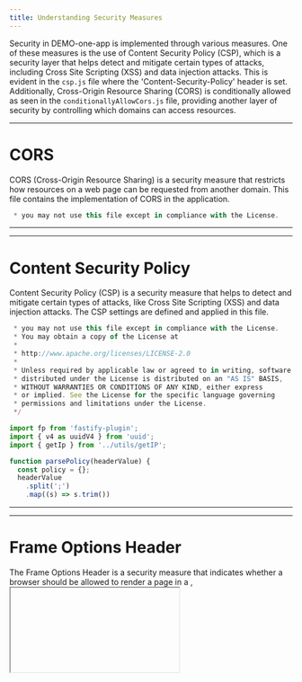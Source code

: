 ```yaml
---
title: Understanding Security Measures
---
```

Security in DEMO-one-app is implemented through various measures. One of these measures is the use of Content Security Policy (CSP), which is a security layer that helps detect and mitigate certain types of attacks, including Cross Site Scripting (XSS) and data injection attacks. This is evident in the `csp.js` file where the 'Content-Security-Policy' header is set. Additionally, Cross-Origin Resource Sharing (CORS) is conditionally allowed as seen in the `conditionallyAllowCors.js` file, providing another layer of security by controlling which domains can access resources.

<SwmSnippet path="/src/server/plugins/conditionallyAllowCors.js" line="5">

---

# CORS

CORS (Cross-Origin Resource Sharing) is a security measure that restricts how resources on a web page can be requested from another domain. This file contains the implementation of CORS in the application.

```javascript
 * you may not use this file except in compliance with the License.
```

---

</SwmSnippet>

<SwmSnippet path="/src/server/plugins/csp.js" line="5">

---

# Content Security Policy

Content Security Policy (CSP) is a security measure that helps to detect and mitigate certain types of attacks, like Cross Site Scripting (XSS) and data injection attacks. The CSP settings are defined and applied in this file.

```javascript
 * you may not use this file except in compliance with the License.
 * You may obtain a copy of the License at
 *
 * http://www.apache.org/licenses/LICENSE-2.0
 *
 * Unless required by applicable law or agreed to in writing, software
 * distributed under the License is distributed on an "AS IS" BASIS,
 * WITHOUT WARRANTIES OR CONDITIONS OF ANY KIND, either express
 * or implied. See the License for the specific language governing
 * permissions and limitations under the License.
 */

import fp from 'fastify-plugin';
import { v4 as uuidV4 } from 'uuid';
import { getIp } from '../utils/getIP';

function parsePolicy(headerValue) {
  const policy = {};
  headerValue
    .split(';')
    .map((s) => s.trim())
```

---

</SwmSnippet>

<SwmSnippet path="/src/server/plugins/addFrameOptionsHeader.js" line="5">

---

# Frame Options Header

The Frame Options Header is a security measure that indicates whether a browser should be allowed to render a page in a <frame>, <iframe>, <embed> or <object>. This file contains the implementation of the Frame Options Header in the application.

```javascript
 * you may not use this file except in compliance with the License.
```

---

</SwmSnippet>

&nbsp;

*This is an auto-generated document by Swimm AI 🌊 and has not yet been verified by a human*

<SwmMeta version="3.0.0" repo-id="Z2l0aHViJTNBJTNBREVNTy1vbmUtYXBwJTNBJTNBZ2lsYWRuYXZvdA==" repo-name="DEMO-one-app" doc-type="overview"><sup>Powered by [Swimm](/)</sup></SwmMeta>
